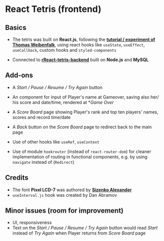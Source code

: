 # React Tetris (frontend)

## Basics

-   The tetris was built on **React.js**, following the [**tutorial / experiment of Thomas Weibenfalk**](https://www.youtube.com/watch?v=ZGOaCxX8HIU), using react hooks like `useState`, `useEffect`, `useCallback`, custom hooks and `styled-components`

-   Connected to [**rReact-tetris-backend**](https://github.com/0iseaux/React-tetris-backend) built on **Node.js** and **MySQL**

## Add-ons

-   A _Start / Pause / Resume / Try Again_ button

-   An component for input of Player's name at Gameover, saving also her/ his score and date/time, rendered at \*_Game Over_

-   A _Score Board_ page showing Player's rank and top ten players' names, scores and record time/date

-   A _Back_ button on the _Score Board_ page to redirect back to the main page

-   Use of other hooks like `useRef`, `useContext`

-   Use of module `hookrouter` (instead of `react-router-dom`) for cleaner implementation of routing in functional components, e.g. by using `navigate` instead of (`Redirect`)

## Credits

-   The font **Pixel LCD-7** was authored by [**Sizenko Alexander**](www.styleseven.com)
-   `useInterval.js` hook was created by Dan Abramov

## Minor issues (room for improvement)

-   UI, responsiveness
-   Text on the _Start / Pause / Resume / Try Again_ button would read _Start_ instead of _Try Again_ when Player returns from _Score Board_ page
